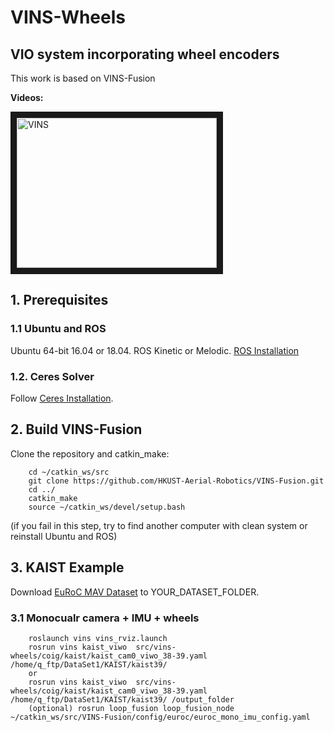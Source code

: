# VINS-Wheels
## VIO system incorporating wheel encoders

This work is based on VINS-Fusion

**Videos:**

<a href="https://youtu.be/lcgBF64WMOE" target="_blank"><img src="http://img.youtube.com/vi/lcgBF64WMOE/0.jpg" 
alt="VINS" width="320" height="240" border="10" /></a>

## 1. Prerequisites
### 1.1 **Ubuntu** and **ROS**
Ubuntu 64-bit 16.04 or 18.04.
ROS Kinetic or Melodic. [ROS Installation](http://wiki.ros.org/ROS/Installation)


### 1.2. **Ceres Solver**
Follow [Ceres Installation](http://ceres-solver.org/installation.html).


## 2. Build VINS-Fusion
Clone the repository and catkin_make:
```
    cd ~/catkin_ws/src
    git clone https://github.com/HKUST-Aerial-Robotics/VINS-Fusion.git
    cd ../
    catkin_make
    source ~/catkin_ws/devel/setup.bash
```
(if you fail in this step, try to find another computer with clean system or reinstall Ubuntu and ROS)

## 3. KAIST Example
Download [EuRoC MAV Dataset](https://sites.google.com/view/complex-urban-dataset/download-lidar-stereo) to YOUR_DATASET_FOLDER. 

### 3.1 Monocualr camera + IMU + wheels

```
    roslaunch vins vins_rviz.launch
    rosrun vins kaist_viwo  src/vins-wheels/coig/kaist/kaist_cam0_viwo_38-39.yaml /home/q_ftp/DataSet1/KAIST/kaist39/
    or
    rosrun vins kaist_viwo  src/vins-wheels/coig/kaist/kaist_cam0_viwo_38-39.yaml /home/q_ftp/DataSet1/KAIST/kaist39/ /output_folder
    (optional) rosrun loop_fusion loop_fusion_node ~/catkin_ws/src/VINS-Fusion/config/euroc/euroc_mono_imu_config.yaml 
```
